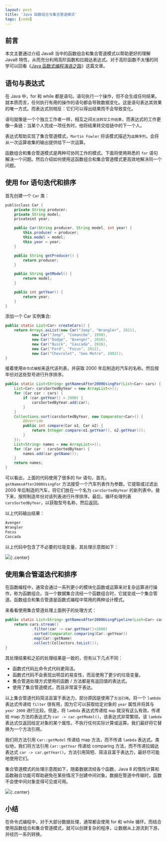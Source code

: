 ```yaml
---
layout: post
title: 'Java 函数组合与集合管道模式'
tags: [code]
---
```


## 前言

本文主要通过介绍 Java8 当中的函数组合和集合管道模式以帮助更好的理解 Java8 特性，从而充分利用高阶函数和拉姆达表达式。对于高阶函数不太懂的同学可以回看《[Java 函数式编程演进之路](http://mp.weixin.qq.com/s?__biz=MzI4MzgwODQzOA==&mid=2247484445&idx=3&sn=2d82b88bb8604430ffc331062be94749&chksm=eb8443c4dcf3cad27c6f91a8c02779464b03c770a9e374e53eabfae96bd345ec884e69c6c124&scene=21#wechat_redirect)》这篇文章。

## 语句与表达式

在 Java 中，for 和 while 都是语句。语句执行一个操作，但不会生成任何结果。就本质而言，任何执行有用的操作的语句都会导致数据变化。这是语句表达其效果的唯一方式。而表达式则相反：它们可以得出结果而不会导致变化。

语句就像是一个个独立工作者一样，相互之间`无法转交工作结果`，而表达式的工作更像一条链：当某个人完成一项任务时，他将结果转交给链中的下一个人。

表达式帮助实现了集合管道模式，`Martin Fowler` 将该模式描述为`运算序列`，会将从一次运算收集的输出提供给下一次运算。

函数组合和集合管道模式是两种可协同工作的模式。下面将使用熟悉的 `for` 语句解决一个问题。然后介绍如何使用这函数组合和集合管道模式更高效地解决同一个问题。

## 使用 for 语句迭代和排序

首先创建一个 `Car` 类：

```java
publicclass Car {
    private String producer;
    private String model;
    privateint year;

    public Car(String producer, String model, int year) {
        this.producer = producer;
        this.model = model;
        this.year = year;
    }

    public String getProducer() {
        return producer;
    }

    public String getModel() {
        return model;
    }

    public int getYear() {
        return year;
    }
}
```

添加一个 Car 实例集合:

```java
public static List<Car> createCars() {
    return Arrays.asList(new Car("Jeep", "Wrangler", 2011),
            new Car("Jeep", "Comanche", 1990),
            new Car("Dodge", "Avenger", 2010),
            new Car("Buick", "Cascada", 2016),
            new Car("Ford", "Focus", 2012),
            new Car("Chevrolet", "Geo Metro", 1992));
}
```

接着使用`命令式编程`来迭代该列表，并获取 2000 年后制造的汽车的名称。然后按年份对这些型号进行升序排序。

```java
public static List<String> getNamesAfter2000UsingFor(List<Car> cars) {
    List<Car> carsSortedByYear = new ArrayList<>();
    for (Car car : cars) {
        if (car.getYear() > 2000) {
            carsSortedByYear.add(car);
        }
    }
    Collections.sort(carsSortedByYear, new Comparator<Car>() {
        @Override
        public int compare(Car o1, Car o2) {
            return Integer.compare(o1.getYear(), o2.getYear());
        }
    });
    List<String> names = new ArrayList<>();
    for (Car car : carsSortedByYear) {
        names.add(car.getName());
    }
    return names;
}
```

可以看出，上面的代码使用了很多的 for 语句，首先，`getNamesAfter2000UsingFor` 方法接受一个汽车列表作为参数。它提取或过滤出 2000 年后制造的汽车，将它们放在一个名为 `carsSortedByYear` 的新列表中。接下来，按照制造年份对该列表进行升序排序。最后，循环处理列表 `carsSortedByYear`，以获取型号名称，然后返回。

以上代码输出结果：

```java
Avenger
Wrangler
Focus
Cascada
```

以上代码中包含了不必要的垃圾变量，其处理示意图如下：

![](http://image.augustrush8.com/images/2020-06-10原始for例子.png){:.center}

## 使用集合管道迭代和排序

在函数编程中，通常会通过一系列更小的模块化函数或运算来对复杂运算进行操作，称为函数组合。当一个数据集合流经一个函数组合时，它就变成一个集合管道。函数组合和集合管道是函数式编程中常用的两种设计模式。

来看看使用集合管道处理上面例子的处理方式：

```java
public static List<String> getNamesAfter2000UsingPipeline(List<Car> cars){
    return cars.stream()
            .filter(car -> car.getYear()>2000)
            .sorted(Comparator.comparing(Car::getYear))
            .map(Car::getName)
            .collect(Collectors.toList());
}
```

其处理结果和之前的处理结果是一致的，但有以下几点不同：

- 函数式代码比命令式代码更简洁。
- 函数式代码不会表现出明显的易变性，而且使用了更少的垃圾变量。
- 集合管道处理方式使用的函数 / 方法都是有返回值的表达式。
- 使用了集合管道模式，而且非常富于表达。

以上集合管道代码简洁且富于表达力，部分原因是使用了`方法引用`。将一个 `lambda` 表达式传递给 `filter` 很有用，因为它可以获取给定对象的 `year` 属性并将其与 `year 2000` 进行比较。但是，将 `lambda` 表达式传递给 `map` 就没有这么有效。传递给 map 方法的表达式为 `car -> car.getModel()`，该表达式非常繁琐。该 `lambda` 表达式仅返回给定对象的某个属性，不执行任何实际计算或运算。我们最好将它替换为一个方法引用。

我们将方法引用 `Car::getModel` 传递给 map 方法，而不传递 `lambda` 表达式。类似地，我们将方法引用 `Car::getYear` 传递给 comparing 方法，而不传递拉姆达表达式 `car -> car.getYear()`。方法引用简短、简洁且富于表达力，最好尽可能地使用它们。

集合管道模式的处理示意图如下，随着数据流经各个函数，Java 8 的惰性计算和函数融合功能可帮助避免在某些情况下创建中间对象。数据在管道中传输时，函数不会使中间对象变得可见或可用。

![](http://image.augustrush8.com/images/2020-06-10集合管道例子.png){:.center}

## 小结

在命令式编程中，对于大部分数据处理，通常都会使用 for 和 while 循环。而结合使用函数组合和集合管道模式，就可以创建复杂的程序，让数据从上游流到下游，并经历一系列转换。

 
